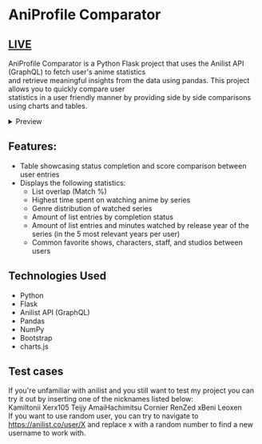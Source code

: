 # AniProfile Comparator

## [LIVE](http://aniprofile-comparator.herokuapp.com/)

AniProfile Comparator is a Python Flask project that uses the Anilist API (GraphQL) to fetch user's anime statistics  
and retrieve meaningful insights from the data using pandas. This project allows you to quickly compare user  
statistics in a user friendly manner by providing side by side comparisons using charts and tables.

<details>
  <summary>Preview</summary>
  <p>
  <img src="preview.png">
  </p>
</details>

## Features:
- Table showcasing status completion and score comparison between user entries
- Displays the following statistics:
    - List overlap (Match %)
    - Highest time spent on watching anime by series
    - Genre distribution of watched series
    - Amount of list entries by completion status
    - Amount of list entries and minutes watched by release year of the series
    (in the 5 most relevant years per user)
    - Common favorite shows, characters, staff, and studios between users

## Technologies Used
- Python
- Flask
- Anilist API (GraphQL)
- Pandas
- NumPy
- Bootstrap
- charts.js

## Test cases
If you're unfamiliar with anilist and you still want to test my project you can try it out by inserting one of the nicknames listed below:  
Kamiltonii Xerx105 Teijy AmaiHachimitsu Cornier RenZed xBeni Leoxen   
If you want to use random user, you can try to navigate to https://anilist.co/user/X
and replace x with a random number to find a new username to work with.